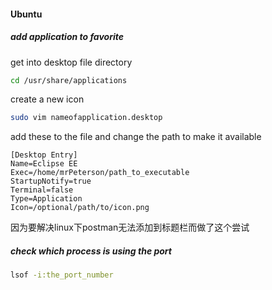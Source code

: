 #### Ubuntu

##### add application to favorite
get into desktop file directory
```bash
cd /usr/share/applications
```

create a new icon
```bash
sudo vim nameofapplication.desktop
```
add these to the file and change the path to make it available
```
[Desktop Entry]
Name=Eclipse EE
Exec=/home/mrPeterson/path_to_executable
StartupNotify=true
Terminal=false
Type=Application
Icon=/optional/path/to/icon.png
```
因为要解决linux下postman无法添加到标题栏而做了这个尝试

##### check which process is using the port
```bash
lsof -i:the_port_number
```